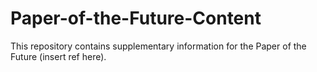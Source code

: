 # Paper-of-the-Future-Content
This repository contains supplementary information for the Paper of the Future (insert ref here).
